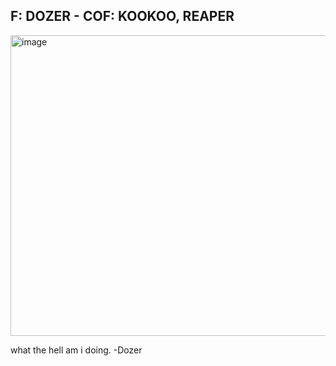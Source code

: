 ## F: DOZER - COF: KOOKOO, REAPER

<img width="709" height="481" alt="image" src="https://github.com/user-attachments/assets/45cfbdf8-ec39-4ed7-87f9-213657a39638" />

what the hell am i doing.
-Dozer
